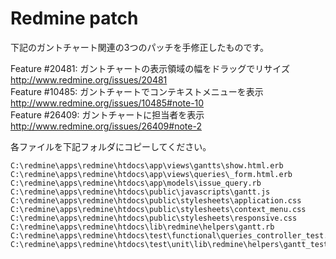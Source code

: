 # Redmine patch

下記のガントチャート関連の3つのパッチを手修正したものです。

Feature #20481: ガントチャートの表示領域の幅をドラッグでリサイズ   
http://www.redmine.org/issues/20481  
Feature #10485: ガントチャートでコンテキストメニューを表示  
http://www.redmine.org/issues/10485#note-10  
Feature #26409: ガントチャートに担当者を表示   
http://www.redmine.org/issues/26409#note-2

各ファイルを下記フォルダにコピーしてください。

```
C:\redmine\apps\redmine\htdocs\app\views\gantts\show.html.erb
C:\redmine\apps\redmine\htdocs\app\views\queries\_form.html.erb
C:\redmine\apps\redmine\htdocs\app\models\issue_query.rb
C:\redmine\apps\redmine\htdocs\public\javascripts\gantt.js
C:\redmine\apps\redmine\htdocs\public\stylesheets\application.css
C:\redmine\apps\redmine\htdocs\public\stylesheets\context_menu.css
C:\redmine\apps\redmine\htdocs\public\stylesheets\responsive.css
C:\redmine\apps\redmine\htdocs\lib\redmine\helpers\gantt.rb
C:\redmine\apps\redmine\htdocs\test\functional\queries_controller_test.rb
C:\redmine\apps\redmine\htdocs\test\unit\lib\redmine\helpers\gantt_test.rb
```
